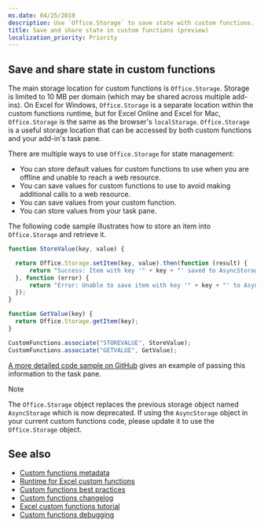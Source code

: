 ```yaml
---
ms.date: 04/25/2019
description: Use `Office.Storage` to save state with custom functions. 
title: Save and share state in custom functions (preview)
localization_priority: Priority
---
```


## Save and share state in custom functions

The main storage location for custom functions is `Office.Storage`. Storage is limited to 10 MB per domain (which may be shared across multiple add-ins). On Excel for Windows, `Office.Storage` is a separate location within the custom functions runtime, but for Excel Online and Excel for Mac, `Office.Storage` is the same as the browser's `localStorage`. `Office.Storage` is a useful storage location that can be accessed by both custom functions and your add-in's task pane.

There are multiple ways to use `Office.Storage` for state management:

- You can store default values for custom functions to use when you are offline and unable to reach a web resource.
- You can save values for custom functions to use to avoid making additional calls to a web resource.
- You can save values from your custom function.
- You can store values from your task pane.

The following code sample illustrates how to store an item into `Office.Storage` and retrieve it.

```js
function StoreValue(key, value) {

  return Office.Storage.setItem(key, value).then(function (result) {
      return "Success: Item with key '" + key + "' saved to AsyncStorage.";
  }, function (error) {
      return "Error: Unable to save item with key '" + key + "' to AsyncStorage. " + error;
  });
}

function GetValue(key) {
  return Office.Storage.getItem(key);
}

CustomFunctions.associate("STOREVALUE", StoreValue);
CustomFunctions.associate("GETVALUE", GetValue);
```

[A more detailed code sample on GitHub](https://github.com/OfficeDev/PnP-OfficeAddins/tree/master/Excel-custom-functions/AsyncStorage) gives an example of passing this information to the task pane.

>[!NOTE]
> The `Office.Storage` object replaces the previous storage object named `AsyncStorage` which is now deprecated. If using the `AsyncStorage` object in your current custom functions code, please update it to use the `Office.Storage` object.

## See also

* [Custom functions metadata](custom-functions-json.md)
* [Runtime for Excel custom functions](custom-functions-runtime.md)
* [Custom functions best practices](custom-functions-best-practices.md)
* [Custom functions changelog](custom-functions-changelog.md)
* [Excel custom functions tutorial](../tutorials/excel-tutorial-create-custom-functions.md)
* [Custom functions debugging](custom-functions-debugging.md)
